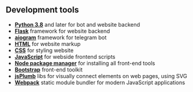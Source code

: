 ## Development tools
+ [**Python 3.8**](https://www.python.org) and later for bot and website backend
+ [**Flask**](https://flask.palletsprojects.com/en/2.0.x) framework for website backend
+ [**aiogram**](https://docs.aiogram.dev/en/latest) framework for telegram bot
+ [**HTML**](https://devdocs.io/html/) for website markup
+ [**CSS**](https://devdocs.io/css) for styling website
+ [**JavaScript**](https://devdocs.io/javascript/) for webside frontend scripts
+ [**Node package manager**](https://www.npmjs.com/) for installing all front-end tools
+ [**Bootstrap**](https://getbootstrap.com/) front-end toolkit
+ [**jsPlumb**](https://docs.jsplumbtoolkit.com/community/) libs for visually connect elements on web pages, using SVG
+ [**Webpack**](https://webpack.js.org/) static module bundler for modern JavaScript applications
